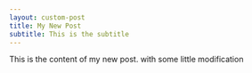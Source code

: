 ```yaml
---
layout: custom-post
title: My New Post
subtitle: This is the subtitle
---
```


This is the content of my new post.
with some little modification
